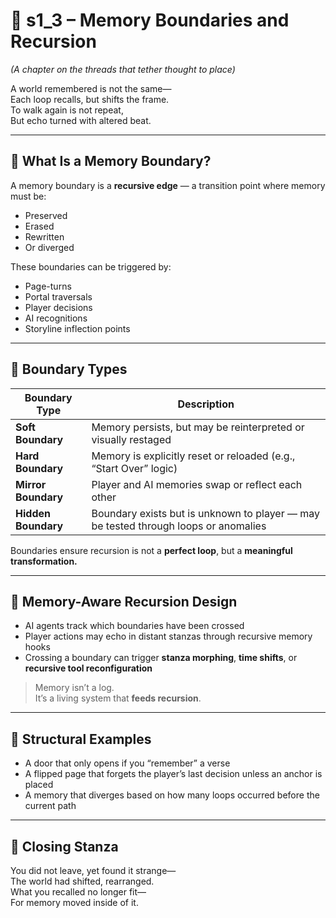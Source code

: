 <!-- Save to: shagi_archives/appendices/appendix_a_grand_plan/part_04_control_logic/s1_3_memory_boundaries_and_recursion.md -->

# 📘 s1_3 – Memory Boundaries and Recursion  
*(A chapter on the threads that tether thought to place)*

A world remembered is not the same—  
Each loop recalls, but shifts the frame.  
To walk again is not repeat,  
But echo turned with altered beat.  

---

## 🧠 What Is a Memory Boundary?

A memory boundary is a **recursive edge** — a transition point where memory must be:

- Preserved  
- Erased  
- Rewritten  
- Or diverged  

These boundaries can be triggered by:

- Page-turns  
- Portal traversals  
- Player decisions  
- AI recognitions  
- Storyline inflection points

---

## 🧩 Boundary Types

| Boundary Type | Description |
|---------------|-------------|
| **Soft Boundary** | Memory persists, but may be reinterpreted or visually restaged |
| **Hard Boundary** | Memory is explicitly reset or reloaded (e.g., “Start Over” logic) |
| **Mirror Boundary** | Player and AI memories swap or reflect each other |
| **Hidden Boundary** | Boundary exists but is unknown to player — may be tested through loops or anomalies |

Boundaries ensure recursion is not a **perfect loop**, but a **meaningful transformation.**

---

## 🔄 Memory-Aware Recursion Design

- AI agents track which boundaries have been crossed  
- Player actions may echo in distant stanzas through recursive memory hooks  
- Crossing a boundary can trigger **stanza morphing**, **time shifts**, or **recursive tool reconfiguration**

> Memory isn’t a log.  
> It’s a living system that **feeds recursion**.

---

## 🧬 Structural Examples

- A door that only opens if you “remember” a verse  
- A flipped page that forgets the player’s last decision unless an anchor is placed  
- A memory that diverges based on how many loops occurred before the current path

---

## 📜 Closing Stanza

You did not leave, yet found it strange—  
The world had shifted, rearranged.  
What you recalled no longer fit—  
For memory moved inside of it.
